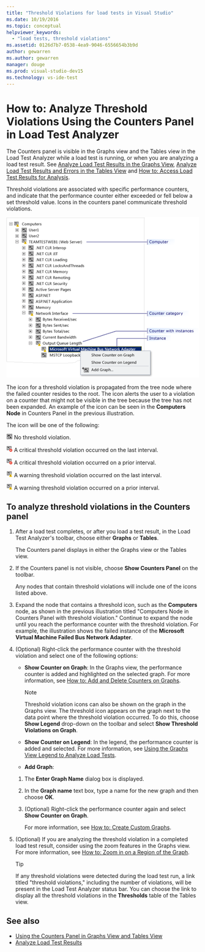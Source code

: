 ```yaml
---
title: "Threshold Violations for load tests in Visual Studio"
ms.date: 10/19/2016
ms.topic: conceptual
helpviewer_keywords:
  - "load tests, threshold violations"
ms.assetid: 0126d7b7-0538-4ea9-9046-6556654b3b9d
author: gewarren
ms.author: gewarren
manager: douge
ms.prod: visual-studio-dev15
ms.technology: vs-ide-test
---
```

# How to: Analyze Threshold Violations Using the Counters Panel in Load Test Analyzer

The Counters panel is visible in the Graphs view and the Tables view in the Load Test Analyzer while a load test is running, or when you are analyzing a load test result. See [Analyze Load Test Results in the Graphs View](../test/analyze-load-test-results-in-the-graphs-view.md), [Analyze Load Test Results and Errors in the Tables View](../test/analyze-load-test-results-and-errors-in-the-tables-view.md) and [How to: Access Load Test Results for Analysis](../test/how-to-access-load-test-results-for-analysis.md).

 Threshold violations are associated with specific performance counters, and indicate that the performance counter either exceeded or fell below a set threshold value. Icons in the counters panel communicate threshold violations.

 ![Counter panel's computer node](../test/media/ltest_compnode.png)

 The icon for a threshold violation is propagated from the tree node where the failed counter resides to the root. The icon alerts the user to a violation on a counter that might not be visible in the tree because the tree has not been expanded. An example of the icon can be seen in the **Computers Node** in Counters Panel in the previous illustration.

 The icon will be one of the following:

 ![No threshold violation](../test/media/icon_ltest_1.gif) No threshold violation.

 ![A critical threshold violation on last interval](../test/media/icon_ltest_2.gif) A critical threshold violation occurred on the last interval.

 ![A critical threshold violation on a prior interval](../test/media/icon_ltest_3.gif) A critical threshold violation occurred on a prior interval.

 ![A warning threshold violation on the last interval](../test/media/icon_ltest_4.gif) A warning threshold violation occurred on the last interval.

 ![A warning threshold violation on a prior interval](../test/media/icon_ltest_5.gif) A warning threshold violation occurred on a prior interval.

## To analyze threshold violations in the Counters panel

1.  After a load test completes, or after you load a test result, in the Load Test Analyzer's toolbar, choose either **Graphs** or **Tables**.

     The Counters panel displays in either the Graphs view or the Tables view.

2.  If the Counters panel is not visible, choose **Show Counters Panel** on the toolbar.

     Any nodes that contain threshold violations will include one of the icons listed above.

3.  Expand the node that contains a threshold icon, such as the **Computers** node, as shown in the previous illustration titled "Computers Node in Counters Panel with threshold violation." Continue to expand the node until you reach the performance counter with the threshold violation. For example, the illustration shows the failed instance of the **Microsoft Virtual Machine Failed Bus Network Adapter**.

4.  (Optional) Right-click the performance counter with the threshold violation and select one of the following options:

    -   **Show Counter on Graph**: In the Graphs view, the performance counter is added and highlighted on the selected graph. For more information, see [How to: Add and Delete Counters on Graphs](../test/how-to-add-and-delete-counters-on-graphs-in-load-test-results.md).

        > [!NOTE]
        > Threshold violation icons can also be shown on the graph in the Graphs view. The threshold icon appears on the graph next to the data point where the threshold violation occurred. To do this, choose **Show Legend** drop-down on the toolbar and select **Show Threshold Violations on Graph**.

    -   **Show Counter on Legend**: In the legend, the performance counter is added and selected. For more information, see [Using the Graphs View Legend to Analyze Load Tests](../test/use-the-graphs-view-legend-to-analyze-load-tests.md).

    -   **Add Graph**:

    1.  The **Enter Graph Name** dialog box is displayed.

    2.  In the **Graph name** text box, type a name for the new graph and then choose **OK**.

    3.  (Optional) Right-click the performance counter again and select **Show Counter on Graph**.

         For more information, see [How to: Create Custom Graphs](../test/how-to-create-custom-graphs-in-load-test-results.md).

5.  (Optional) If you are analyzing the threshold violation in a completed load test result, consider using the zoom features in the Graphs view. For more information, see [How to: Zoom in on a Region of the Graph](../test/how-to-zoom-in-on-a-region-of-the-graph-in-load-test-results.md).

    > [!TIP]
    > If any threshold violations were detected during the load test run, a link titled "threshold violations," including the number of violations, will be present in the Load Test Analyzer status bar. You can choose the link to display all the threshold violations in the **Thresholds** table of the Tables view.

## See also

- [Using the Counters Panel in Graphs View and Tables View](../test/counters-panel-in-load-test-analyzer.md)
- [Analyze Load Test Results](../test/analyze-load-test-results-using-the-load-test-analyzer.md)